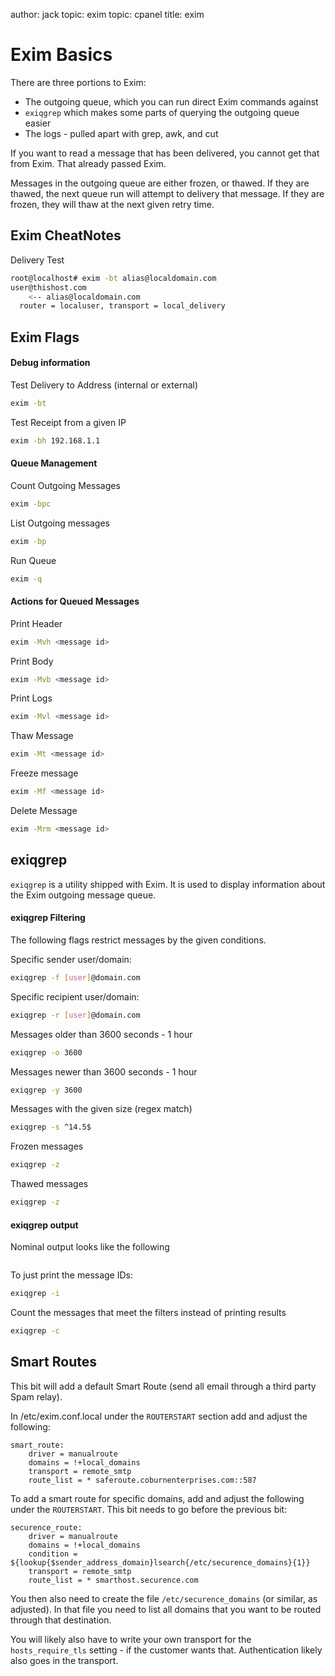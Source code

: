 author: jack
topic: exim
topic: cpanel
title: exim

Exim Basics
===========

There are three portions to Exim:

* The outgoing queue, which you can run direct Exim commands against
* `exiqgrep` which makes some parts of querying the outgoing queue easier
* The logs - pulled apart with grep, awk, and cut

If you want to read a message that has been delivered, you cannot get that from Exim. That already passed Exim.

Messages in the outgoing queue are either frozen, or thawed. If they are thawed, the next queue run will attempt to delivery that message. If they are frozen, they will thaw at the next given retry time.

Exim CheatNotes
---------------

Delivery Test
```bash
root@localhost# exim -bt alias@localdomain.com
user@thishost.com
    <-- alias@localdomain.com
  router = localuser, transport = local_delivery
```



Exim Flags
--------

#### Debug information

Test Delivery to Address (internal or external)
```bash
exim -bt
```

Test Receipt from a given IP
```bash
exim -bh 192.168.1.1
```

#### Queue Management
Count Outgoing Messages
```bash
exim -bpc
```

List Outgoing messages
```bash
exim -bp
```

Run Queue
```bash
exim -q
```

#### Actions for Queued Messages
Print Header
```bash
exim -Mvh <message id>
```

Print Body
```bash
exim -Mvb <message id>
```

Print Logs
```bash
exim -Mvl <message id>
```

Thaw Message
```bash
exim -Mt <message id>
```

Freeze message
```bash
exim -Mf <message id>
```

Delete Message
```bash
exim -Mrm <message id>
```

exiqgrep
--------

`exiqgrep` is a utility shipped with Exim.
It is used to display information about the Exim outgoing message queue.

#### exiqgrep Filtering

The following flags restrict messages by the given conditions.

Specific sender user/domain:
```bash
exiqgrep -f [user]@domain.com
```

Specific recipient user/domain:
```bash
exiqgrep -r [user]@domain.com
```

Messages older than 3600 seconds - 1 hour
```bash
exiqgrep -o 3600
```

Messages newer than 3600 seconds - 1 hour
```bash
exiqgrep -y 3600
```

Messages with the given size (regex match)
```bash
exiqgrep -s ^14.5$
```

Frozen messages
```bash
exiqgrep -z
```

Thawed messages
```bash
exiqgrep -z
```

#### exiqgrep output

Nominal output looks like the following

```bash
```

To just print the message IDs:
```bash
exiqgrep -i
```

Count the messages that meet the filters instead of printing results

```bash
exiqgrep -c
```


Smart Routes
------------

This bit will add a default Smart Route (send all email through a third party Spam relay).

In /etc/exim.conf.local under the `ROUTERSTART` section add and adjust the following:

```
smart_route:
	driver = manualroute
	domains = !+local_domains
	transport = remote_smtp
	route_list = * saferoute.coburnenterprises.com::587
```

To add a smart route for specific domains, add and adjust the following under the `ROUTERSTART`.
This bit needs to go before the previous bit:

```
securence_route:
    driver = manualroute
    domains = !+local_domains
    condition = ${lookup{$sender_address_domain}lsearch{/etc/securence_domains}{1}}
    transport = remote_smtp
    route_list = * smarthost.securence.com
```

You then also need to create the file `/etc/securence_domains` (or similar, as adjusted).
In that file you need to list all domains that you want to be routed through that destination.

You will likely also have to write your own transport for the `hosts_require_tls` setting - if the customer wants that.
Authentication likely also goes in the transport.

